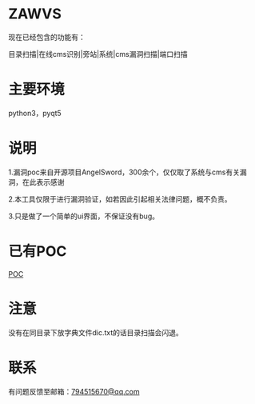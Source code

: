 # ZAWVS
现在已经包含的功能有：

目录扫描|在线cms识别|旁站|系统|cms漏洞扫描|端口扫描

# 主要环境
python3，pyqt5  


# 说明
1.漏洞poc来自开源项目AngelSword，300余个，仅仅取了系统与cms有关漏洞，在此表示感谢  

2.本工具仅限于进行漏洞验证，如若因此引起相关法律问题，概不负责。  

3.只是做了一个简单的ui界面，不保证没有bug。  

# 已有POC
[POC](./poc.md)

# 注意
没有在同目录下放字典文件dic.txt的话目录扫描会闪退。

# 联系
有问题反馈至邮箱：794515670@qq.com

